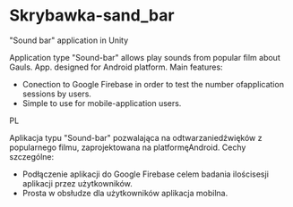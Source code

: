 # Skrybawka-sand_bar
"Sound bar" application in Unity

Application type "Sound-bar" allows play sounds from
popular film about Gauls. App. designed for Android platform.
Main features:

- Conection to Google Firebase in order to test the number ofapplication sessions by users.
- Simple to use for mobile-application users.

PL

Aplikacja typu "Sound-bar" pozwalająca na odtwarzaniedźwięków z popularnego filmu, zaprojektowana na platformęAndroid.
Cechy szczególne:
- Podłączenie aplikacji do Google Firebase celem badania ilościsesji aplikacji przez użytkowników.
- Prosta w obsłudze dla użytkowników aplikacja mobilna.

